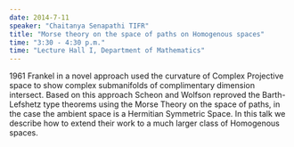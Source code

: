 ```yaml
---
date: 2014-7-11
speaker: "Chaitanya Senapathi TIFR"
title: "Morse theory on the space of paths on Homogenous spaces"
time: "3:30 - 4:30 p.m." 
time: "Lecture Hall I, Department of Mathematics"
---
```

1961 Frankel in a novel approach used the curvature of Complex Projective space to show complex submanifolds of complimentary dimension intersect. Based on this approach Scheon and Wolfson reproved the Barth-Lefshetz type theorems using the Morse Theory on the space of paths, in the case the ambient space is a Hermitian Symmetric Space. In this talk we describe how to extend their work to a much larger class of Homogenous spaces.
